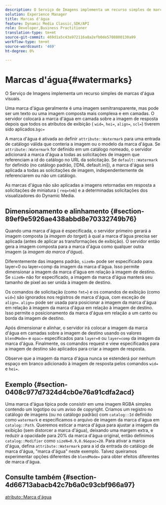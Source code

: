 ```yaml
---
description: O Serviço de Imagens implementa um recurso simples de marcas d'água visuais.
solution: Experience Manager
title: Marcas d'água
feature: Dynamic Media Classic,SDK/API
role: Developer,Business Practitioner
translation-type: tm+mt
source-git-commit: 469d1a5c43a972116a8a2efb0de5708800130a99
workflow-type: tm+mt
source-wordcount: '469'
ht-degree: 0%

---
```



# Marcas d&#39;água{#watermarks}

O Serviço de Imagens implementa um recurso simples de marcas d&#39;água visuais.

Uma marca d&#39;água geralmente é uma imagem semitransparente, mas pode ser um texto ou uma imagem composta mais complexa e em camadas. O servidor colocará a marca d&#39;água em camada sobre a imagem de resposta depois que todos os atributos de exibição ( `wid=`, `hei=`, `align=`, `scl=`) tiverem sido aplicados.`bgc=`

A marca d&#39;água é ativada ao definir `attribute::Watermark` para uma entrada de catálogo válida que conteria a imagem ou o modelo da marca d&#39;água. Se `attribute::Watermark` for definido em um catálogo nomeado, o servidor adicionará a marca d&#39;água a todas as solicitações de imagem que referenciam a id do catálogo no URL da solicitação. Se `default::Watermark` for definido (no catálogo padrão, [!DNL default.ini]), a marca d&#39;água será aplicada a todas as solicitações de imagem, independentemente de referenciarem ou não um catálogo.

As marcas d&#39;água não são aplicadas a imagens retornadas em resposta a solicitações de miniatura ( `req=tmb`) e a determinadas solicitações dos visualizadores do Dynamic Media.

## Dimensionamento e alinhamento {#section-89ef9e5926ae438abbd8e70332749b76}

Quando uma marca d&#39;água é especificada, o servidor primeiro gerará a imagem composta (a *imagem do target*) à qual a marca d&#39;água precisa ser aplicada (antes de aplicar as transformações de exibição). O servidor então gera a imagem composta para a marca d&#39;água como qualquer outra imagem (a *imagem da marca d&#39;água*).

Diferentemente das imagens padrão, `sizeN=` pode ser especificado para layer=0 ou layer=comp da imagem da marca d&#39;água. Isso permite dimensionar a imagem da marca d&#39;água em relação à imagem de destino. Se `sizeN=` não for especificado, a imagem da marca d&#39;água manterá seu tamanho de pixel ao ser unida à imagem de destino.

Os comandos de solicitação (como `fmt=`) e os comandos de exibição (como `wid=`) são ignorados nos registros de marca d&#39;água, com exceção de `align=`. `align=` pode ser usada para posicionar a imagem da marca d&#39;água em relação à imagem da marca d&#39;água em relação à imagem de destino. Isso permite o posicionamento da marca d&#39;água em relação a um canto ou borda da imagem de destino.

Após dimensionar e alinhar, o servidor irá colocar a imagem da marca d&#39;água em camadas sobre a imagem de destino usando os valores `blendMode=` e `opac=` especificados para `layer=0` ou `layer=comp` da imagem da marca d&#39;água. Finalmente, os comandos request e view especificados para a imagem de destino são aplicados para criar a imagem de resposta.

Observe que a imagem da marca d&#39;água nunca se estenderá por nenhum espaço em branco adicionado à imagem de resposta pelos comandos `wid=` e `hei=`.

## Exemplo {#section-0408c977d7324d4cb0e76a91cdfa2acd}

Uma marca d&#39;água típica pode consistir em uma imagem RGBA simples contendo um logotipo ou um aviso de copyright. Criamos um registro no catálogo de imagens (ou no catálogo padrão) com `catalog::Id` definido como `watermark` e especificamos o arquivo de imagem da marca d&#39;água em `catalog::Path`. Queremos esticar a marca d&#39;água para ajustar a imagem da exibição (sem distorcer a marca d&#39;água), deixando uma margem extra, e reduzir a opacidade para 20% da marca d&#39;água original, então definimos `catalog::Modifier` como `sizeN=0.9,0.9&opac=20`. Para ativar a marca d&#39;água, defina `attribute::Watermark` para a id da entrada do catálogo de marca d&#39;água, &quot;marca d&#39;água&quot; neste exemplo. Talvez queiramos experimentar opções diferentes de `blendMode=` para obter efeitos diferentes de marca d&#39;água.

## Consulte também {#section-4d66713abacb42c7b6a0c93cbf966a97}

[atributo::Marca d&#39;água](../../../../../is-api/image-catalog/image-serving-api-ref/c-image-catalog-reference/c-attributes-reference/r-watermark.md#reference-942b50acb2dd43a5ae498dc41ea9ac9b)
